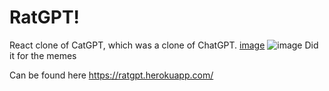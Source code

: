 # RatGPT!
React clone of CatGPT, which was a clone of ChatGPT. 
[image](https://user-images.githubusercontent.com/58054670/233872530-bd01e0d8-34fc-4720-ac42-b67f8038829d.png)
![image](https://user-images.githubusercontent.com/58054670/233872604-a05fc85b-5e93-4ff9-8356-8746af843a7e.png)
Did it for the memes 

Can be found here https://ratgpt.herokuapp.com/
